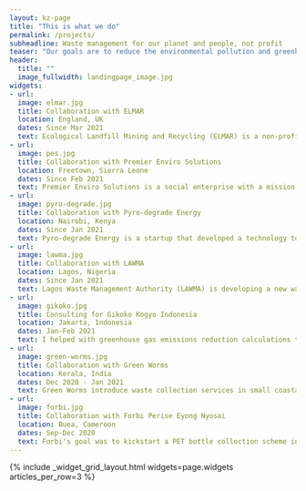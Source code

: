 ```yaml
---
layout: kz-page
title: "This is what we do"
permalink: /projects/
subheadline: Waste management for our planet and people, not profit
teaser: "Our goals are to reduce the environmental pollution and greenhouse gas emissions associated with waste, and to minimise the impact of waste on human and animal health. Here is what we do to achieve these goals:"
header:
  title: ""
  image_fullwidth: landingpage_image.jpg
widgets:
- url:
  image: elmar.jpg
  title: Collaboration with ELMAR
  location: England, UK
  dates: Since Mar 2021
  text: Ecological Landfill Mining and Recycling (ELMAR) is a non-profit dedicated to tackling breached historic landfills in the UK that are leaching pollution into the environment. I am helping with identifying potential strategic partnerships and with researching technologies for landfill mining and recycling of different types of extracted waste.
- url:
  image: pes.jpg
  title: Collaboration with Premier Enviro Solutions
  location: Freetown, Sierra Leone
  dates: Since Feb 2021
  text: Premier Enviro Solutions is a social enterprise with a mission to provide innovative, sustainable and affordable waste management solutions. I am helping them with projects related to processing plastic waste into building blocks, and safe disposal of medical waste.
- url:
  image: pyro-degrade.jpg
  title: Collaboration with Pyro-degrade Energy
  location: Nairobi, Kenya
  dates: Since Jan 2021
  text: Pyro-degrade Energy is a startup that developed a technology to produce pyro-diesel from plastic waste. Pyro-diesel is an environmentally friendly diesel substitute - it is almost sulphur free and has a low carbon footprint. I am helping them with fundraising for their first industrial scale plant.
- url:
  image: lawma.jpg
  title: Collaboration with LAWMA
  location: Lagos, Nigeria
  dates: Since Jan 2021
  text: Lagos Waste Management Authority (LAWMA) is developing a new waste management strategy for Lagos, a city of more than 22 million people. I am advising them on technologies, partnerships and funding mechanisms that could be appropriate for this city.
- url:
  image: gikoko.jpg
  title: Consulting for Gikoko Kogyo Indonesia
  location: Jakarta, Indonesia
  dates: Jan-Feb 2021
  text: I helped with greenhouse gas emissions reduction calculations to evaluate a municipal solid waste infrastructure project involving multiple technologies. The proposed project included waste sorting and shredding machinery powered by in-house refuse-derived fuel, an anaerobic digestion system and other technologies.
- url:
  image: green-worms.jpg
  title: Collaboration with Green Worms
  location: Kerala, India
  dates: Dec 2020 - Jan 2021
  text: Green Worms introduce waste collection services in small coastal towns in India. I was helping them with developing external communications strategy. My goals were to improve their engagement with stakeholders and to assist with initiating collaborations with organisations outside India.
- url:
  image: forbi.jpg
  title: Collaboration with Forbi Perise Eyong Nyosai
  location: Buea, Cameroon
  dates: Sep-Dec 2020
  text: Forbi's goal was to kickstart a PET bottle collection scheme in schools in Buea, Cameroon to both increase the plastic recycling rate in the country and to educate kids about waste related challenges. I helped Forbi with writing the project proposal, making a budget and with the application process.
---
```


{% include _widget_grid_layout.html widgets=page.widgets articles_per_row=3 %}
